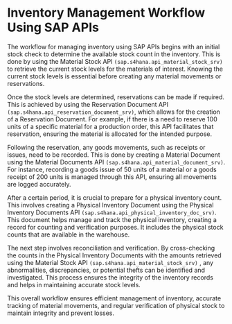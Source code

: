 # Inventory Management Workflow Using SAP APIs

The workflow for managing inventory using SAP APIs begins with an initial stock check to determine the available stock
count in the inventory. This is done by using the Material Stock API `(sap.s4hana.api_material_stock_srv)` to retrieve
the current stock levels for the materials of interest. Knowing the current stock levels is essential before creating
any material movements or reservations.

Once the stock levels are determined, reservations can be made if required. This is achieved by using the Reservation
Document API `(sap.s4hana.api_reservation_document_srv)`, which allows for the creation of a Reservation Document. For
example, if there is a need to reserve 100 units of a specific material for a production order, this API facilitates
that reservation, ensuring the material is allocated for the intended purpose.

Following the reservation, any goods movements, such as receipts or issues, need to be recorded. This is done by
creating a Material Document using the Material Documents API `(sap.s4hana.api_material_document_srv)`. For instance,
recording a goods issue of 50 units of a material or a goods receipt of 200 units is managed through this API, ensuring
all movements are logged accurately.

After a certain period, it is crucial to prepare for a physical inventory count. This involves creating a Physical
Inventory Document using the Physical Inventory Documents API `(sap.s4hana.api_physical_inventory_doc_srv)`. This
document helps manage and track the physical inventory, creating a record for counting and verification purposes. It
includes the physical stock counts that are available in the warehouse.

The next step involves reconciliation and verification. By cross-checking the counts in the Physical Inventory Documents
with the amounts retrieved using the Material Stock API `(sap.s4hana.api_material_stock_srv)` , any abnormalities,
discrepancies, or potential thefts can be identified and investigated. This process ensures the integrity of the
inventory records and helps in maintaining accurate stock levels.

This overall workflow ensures efficient management of inventory, accurate tracking of material movements, and regular
verification of physical stock to maintain integrity and prevent losses.
